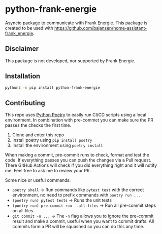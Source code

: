 # python-frank-energie

Asyncio package to communicate with Frank Energie. This package is created to be used with https://github.com/bajansen/home-assistant-frank_energie.

## Disclaimer

This package is not developed, nor supported by Frank Energie.

## Installation
```bash
python3 -m pip install python-frank-energie
```

## Contributing
This repo uses [Python Poetry](https://python-poetry.org) to easily run CI/CD scripts using a local environment. In combination with pre-commet you can make sure the PR passes the checks the first time.

1. Clone and enter this repo
1. Install poetry using `pip install poetry`
1. Install the environment using `poetry install`

When making a commit, pre-commit runs to check, format and test the code. If everything passes you can push the changes via a Pull request. There GitHub Actions will check if you did everything right and it will notify me. Feel free to ask me to review your PR.

Some nice or useful commands:
- `poetry shell` -> Run commands like `pytest test` with the correct environment, no need to prefix commands with `poetry run ...`
- `(poetry run) pytest tests` -> Runs the unit tests
- `(poetry run) pre-commit run --all-files` -> Run all pre-commit steps on all files.
- `git commit -n ...` -> The `-n` flag allows you to ignore the pre-commit result and make a commit, useful when you want to commit drafts. All commits form a PR will be squashed so you can do this any time.
